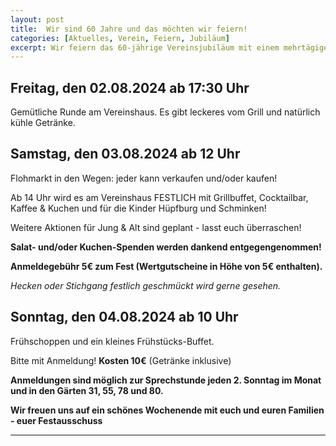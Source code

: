 ```yaml
---
layout: post
title:  Wir sind 60 Jahre und das möchten wir feiern!
categories: [Aktuelles, Verein, Feiern, Jubiläum]
excerpt: Wir feiern das 60-jährige Vereinsjubiläum mit einem mehrtägigen Sommerfest.
---
```


## Freitag, den 02.08.2024 ab 17:30 Uhr
Gemütliche Runde am Vereinshaus.
Es gibt leckeres vom Grill und natürlich kühle Getränke.

## Samstag, den 03.08.2024 ab 12 Uhr
Flohmarkt in den Wegen: jeder kann verkaufen und/oder kaufen!

Ab 14 Uhr wird es am Vereinshaus FESTLICH mit Grillbuffet, Cocktailbar, Kaffee & Kuchen und für die Kinder Hüpfburg und Schminken!

Weitere Aktionen für Jung & Alt sind geplant - lasst euch überraschen!

**Salat- und/oder Kuchen-Spenden werden dankend entgegengenommen!**

**Anmeldegebühr 5€ zum Fest (Wertgutscheine in Höhe von 5€ enthalten).**

*Hecken oder Stichgang festlich geschmückt wird gerne gesehen.*


## Sonntag, den 04.08.2024 ab 10 Uhr

Frühschoppen und ein kleines Frühstücks-Buffet.

Bitte mit Anmeldung! **Kosten 10€** (Getränke inklusive)


**Anmeldungen sind möglich zur Sprechstunde jeden 2. Sonntag im Monat und in den Gärten 31, 55, 78 und 80.**

**Wir freuen uns auf ein schönes Wochenende mit euch und euren Familien - euer Festausschuss**

---
